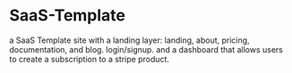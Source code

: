 # SaaS-Template
a SaaS Template site with a landing layer: landing, about, pricing, documentation, and blog. login/signup. and a dashboard that allows users to create a subscription to a stripe product.
